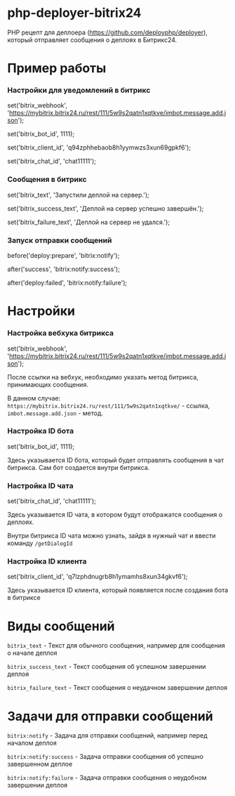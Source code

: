 # php-deployer-bitrix24
PHP рецепт для деплоера (https://github.com/deployphp/deployer), который отправляет сообщения о деплоях в Битрикс24.

# Пример работы

### Настройки для уведомлений в битрикс
set('bitrix_webhook', 'https://mybitrix.bitrix24.ru/rest/111/5w9s2qatn1xqtkve/imbot.message.add.json');

set('bitrix_bot_id', 1111);

set('bitrix_client_id', 'q94zphhebaob8h1yymwzs3xun69gpkf6');

set('bitrix_chat_id', 'chat11111');


### Сообщения в битрикс
set('bitrix_text', 'Запустили деплой на сервер.');

set('bitrix_success_text', 'Деплой на сервер успешно завершён.');

set('bitrix_failure_text', 'Деплой на сервер не удался.');


### Запуск отправки сообщений
before('deploy:prepare', 'bitrix:notify');

after('success', 'bitrix:notify:success');

after('deploy:failed', 'bitrix:notify:failure');

# Настройки
### Настройка вебхука битрикса
set('bitrix_webhook', 'https://mybitrix.bitrix24.ru/rest/111/5w9s2qatn1xqtkve/imbot.message.add.json');

После ссылки на вебхук, необходимо указать метод битрикса, принимающих сообщения.

В данном случае: `https://mybitrix.bitrix24.ru/rest/111/5w9s2qatn1xqtkve/` - ссылка, `imbot.message.add.json` - метод.

### Настройка ID бота
set('bitrix_bot_id', 1111);

Здесь указывается ID бота, который будет отправлять сообщения в чат битрикса. Сам бот создается внутри битрикса.

### Настройка ID чата
set('bitrix_chat_id', 'chat11111');

Здесь указывается ID чата, в котором будут отображатся сообщения о деплоях.

Внутри битрикса ID чата можно узнать, зайдя в нужный чат и ввести команду `/getDialogId`

### Настройка ID клиента
set('bitrix_client_id', 'q7lzphdnugrb8h1ymamhs8xun34gkvf6');

Здесь указывается ID клиента, который появляется после создания бота в битриксе

# Виды сообщений
`bitrix_text` - Текст для обычного сообщения, например для сообщения о начале деплоя

`bitrix_success_text` - Текст сообщения об успешном завершении деплоя

`bitrix_failure_text` - Текст сообщения о неудачном завершении деплоя

# Задачи для отправки сообщений
`bitrix:notify` - Задача для отправки сообщений, например перед началом деплоя

`bitrix:notify:success` - Задача отправки сообщения об успешно завершенном деплое

`bitrix:notify:failure` - Задача отправки сообщения о неудобном завершении деплоя
